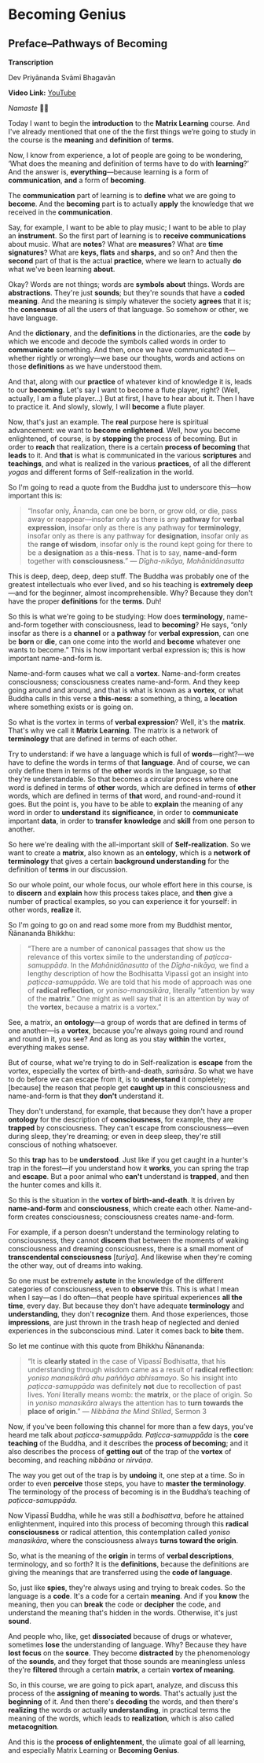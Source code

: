 # Becoming Genius

## Preface–Pathways of Becoming

**Transcription**

Dev Priyānanda Svāmī Bhagavān

**Video Link:** [YouTube](https://www.youtube.com/watch?v=5WAKWdACI1A)

_Namaste_ 🙏🏼

Today I want to begin the **introduction** to the **Matrix Learning** course. And I've already mentioned that one of the the first things we’re going to study in the course is the **meaning** and **definition** of **terms**.

Now, I know from experience, a lot of people are going to be wondering, ‘What does the meaning and definition of terms have to do with **learning**?’ And the answer is, **everything**—because learning is a form of **communication**, **and** a form of **becoming**.

The **communication** part of learning is to **define** what we are going to **become**. And the **becoming** part is to actually **apply** the knowledge that we received in the **communication**.

Say, for example, I want to be able to play music; I want to be able to play an **instrument**. So the first part of learning is to **receive communications** about music. What are **notes**? What are **measures**? What are **time signatures**? What are **keys, flats** and **sharps,** and so on? And then the **second** part of that is the actual **practice**, where we learn to actually **do** what we've been learning **about**.

Okay? Words are not things; words are **symbols** **about** things. Words are **abstractions**. They're just **sounds**; but they're sounds that have a **coded meaning**. And the meaning is simply whatever the society **agrees** that it is; the **consensus** of all the users of that language. So somehow or other, we have language.

And the **dictionary**, and the **definitions** in the dictionaries, are the **code** by which we encode and decode the symbols called words in order to **communicate** something. And then, once we have communicated it—whether rightly or wrongly—we base our thoughts, words and actions on those **definitions** as we have understood them.

And that, along with our **practice** of whatever kind of knowledge it is, leads to our **becoming**. Let's say I want to become a flute player, right? (Well, actually, I am a flute player…) But at first, I have to hear about it. Then I have to practice it. And slowly, slowly, I will **become** a flute player.

Now, that's just an example. The **real** purpose here is spiritual advancement: we want to **become** **enlightened**. Well, how you become enlightened, of course, is by **stopping** the process of becoming. But in order to **reach** that realization, there is a certain **process of becoming** that **leads** to it. And **that** is what is communicated in the various **scriptures** and **teachings**, and what is realized in the various **practices**, of all the different _yogas_ and different forms of Self-realization in the world.

So I'm going to read a quote from the Buddha just to underscore this—how important this is:

> “Insofar only, Ānanda, can one be born, or grow old, or die, pass away or reappear—insofar only as there is any **pathway** for **verbal expression**, insofar only as there is any pathway for **terminology**, insofar only as there is any pathway for **designation**, insofar only as the **range of wisdom**, insofar only is the round kept going for there to be a **designation** as a **this-ness**. That is to say, **name-and-form** together with **consciousness**.” — _Dīgha-nikāya, Mahānidānasutta_

This is deep, deep, deep, deep stuff. The Buddha was probably one of the greatest intellectuals who ever lived, and so his teaching is **extremely deep**—and for the beginner, almost incomprehensible. Why? Because they don't have the proper **definitions** for the **terms**. Duh!

So this is what we're going to be studying: How does **terminology**, name-and-form together with consciousness, lead to **becoming**? He says, “only insofar as there is a **channel** or a **pathway** for **verbal expression**, can one be **born** or **die**, can one come into the world and **become** whatever one wants to become.” This is how important verbal expression is; this is how important name-and-form is.

Name-and-form causes what we call a **vortex**. Name-and-form creates consciousness; consciousness creates name-and-form. And they keep going around and around, and that is what is known as a **vortex**, or what Buddha calls in this verse a **this-ness**: a something, a thing, a **location** where something exists or is going on.

So what is the vortex in terms of **verbal expression**? Well, it's the **matrix**. That's why we call it **Matrix Learning**. The matrix is a network of **terminology** that are defined in terms of each other.

Try to understand: if we have a language which is full of **words**—right?—we have to define the words in terms of that **language**. And of course, we can only define them in terms of the **other** words in the language, so that they're understandable. So that becomes a circular process where one word is defined in terms of **other** words, which are defined in terms of **other** words, which are defined in terms of **that** word, and round-and-round it goes. But the point is, you have to be able to **explain** the meaning of any word in order to **understand** its **significance**, in order to **communicate** important **data**, in order to **transfer** **knowledge** and **skill** from one person to another.

So here we're dealing with the all-important skill of **Self-realization**. So we want to create a **matrix**, also known as an **ontology**, which is a **network of terminology** that gives a certain **background understanding** for the definition of **terms** in our discussion.

So our whole point, our whole focus, our whole effort here in this course, is to **discern** and **explain** how this process takes place, and **then** give a number of practical examples, so you can experience it for yourself: in other words, **realize** it.

So I'm going to go on and read some more from my Buddhist mentor, Ñānananda Bhikkhu:

> “There are a number of canonical passages that show us the relevance of this vortex simile to the understanding of _paṭicca-samuppāda_. In the _Mahānidānasutta_ of the _Dīgha-nikāya,_ we find a lengthy description of how the Bodhisatta Vipassī got an insight into _paṭicca-samuppāda_. We are told that his mode of approach was one of **radical reflection**, or _yoniso-manasikāra_, literally “attention by way of the **matrix**.” One might as well say that it is an attention by way of the **vortex**, because a matrix is a vortex.”

See, a matrix, an **ontology**—a group of words that are defined in terms of one another—is a **vortex**, because you're always going round and round and round in it, you see? And as long as you stay **within** the vortex, everything makes sense.

But of course, what we're trying to do in Self-realization is **escape** from the vortex, especially the vortex of birth-and-death, _saṁsāra_. So what we have to do before we can escape from it, is to **understand** it completely; \[because\] the reason that people get **caught up** in this consciousness and name-and-form is that they **don't** understand it.

They don't understand, for example, that because they don't have a proper **ontology** for the description of **consciousness**, for example, they are **trapped** by consciousness. They can't escape from consciousness—even during sleep, they're dreaming; or even in deep sleep, they're still conscious of nothing whatsoever.

So this **trap** has to be **understood**. Just like if you get caught in a hunter's trap in the forest—if you understand how it **works**, you can spring the trap and **escape**. But a poor animal who **can't** understand is **trapped**, and then the hunter comes and kills it.

So this is the situation in the **vortex of birth-and-death**. It is driven by **name-and-form** and **consciousness**, which create each other. Name-and-form creates consciousness; consciousness creates name-and-form.

For example, if a person doesn't understand the terminology relating to consciousness, they cannot **discern** that between the moments of waking consciousness and dreaming consciousness, there is a small moment of **transcendental consciousness** \[_turīya_\]. And likewise when they're coming the other way, out of dreams into waking.

So one must be extremely **astute** in the knowledge of the different categories of consciousness, even to **observe** this. This is what I mean when I say—as I do often—that people have spiritual experiences **all the time**, every day. But because they don't have adequate **terminology** and **understanding**, they don't **recognize** them. And those experiences, those **impressions**, are just thrown in the trash heap of neglected and denied experiences in the subconscious mind. Later it comes back to **bite** them.

So let me continue with this quote from Bhikkhu Ñānananda:

> “It is **clearly stated** in the case of Vipassī Bodhisatta, that his understanding through wisdom came as a result of **radical reflection**: _yoniso manasikārā ahu paññāya abhisamayo_. So his insight into _paṭicca-samuppāda_ was definitely **not** due to recollection of past lives. _Yoni_ literally means womb: the **matrix**, or the place of origin. So in _yoniso manasikāra_ always the attention has to **turn towards the place of origin**.” — _Nibbāna the Mind Stilled_, Sermon 3

Now, if you've been following this channel for more than a few days, you’ve heard me talk about _paṭicca-samuppāda. Paṭicca-samuppāda_ is the **core teaching** of the Buddha, and it describes the **process of becoming**; and it also describes the process of **getting out** of the trap of the **vortex** of becoming, and reaching _nibbāna_ or _nirvāṇa_.

The way you get out of the trap is by **undoing** it, one step at a time. So in order to even **perceive** those steps, you have to **master the terminology**. The terminology of the process of becoming is in the Buddha’s teaching of _paṭicca-samuppāda_.

Now Vipassī Buddha, while he was still a _bodhisattva_, before he attained enlightenment, inquired into this process of becoming through this **radical consciousness** or radical attention, this contemplation called _yoniso manasikāra_, where the consciousness always **turns toward the origin**.

So, what is the meaning of the **origin** in terms of **verbal descriptions**, terminology, and so forth? It is the **definitions**, because the definitions are giving the meanings that are transferred using the **code of language**.

So, just like **spies**, they're always using and trying to break codes. So the language is a **code**. It's a code for a certain **meaning**. And if you **know** the meaning, then you can **break** the code or **decipher** the code, and understand the meaning that's hidden in the words. Otherwise, it's just **sound**.

And people who, like, get **dissociated** because of drugs or whatever, sometimes **lose** the understanding of language. Why? Because they have **lost focus** on the **source**. They become **distracted** by the phenomenology of the **sounds**, and they forget that those sounds are meaningless unless they're **filtered** through a certain **matrix**, a certain **vortex of meaning**.

So, in this course, we are going to pick apart, analyze, and discuss this process of the **assigning of meaning to words**. That's actually just the **beginning** of it. And then there's **decoding** the words, and then there's **realizing** the words or actually **understanding**, in practical terms the meaning of the words, which leads to **realization**, which is also called **metacognition**.

And this is the **process of enlightenment**, the ulimate goal of all learning, and especially Matrix Learning or **Becoming Genius**.